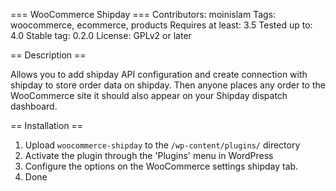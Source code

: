 === WooCommerce Shipday ===
Contributors: moinislam
Tags: woocommerce, ecommerce, products
Requires at least: 3.5
Tested up to: 4.0
Stable tag: 0.2.0
License: GPLv2 or later

== Description ==

Allows you to add shipday API configuration and create connection with shipday to store order data on shipday. Then anyone places any order to the WooCommerce site it should also appear on your Shipday dispatch dashboard.

== Installation ==

1. Upload `woocommerce-shipday` to the `/wp-content/plugins/` directory
2. Activate the plugin through the 'Plugins' menu in WordPress
3. Configure the options on the WooCommerce settings shipday tab.
3. Done

